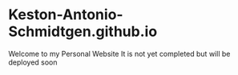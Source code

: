 # Keston-Antonio-Schmidtgen.github.io

Welcome to my Personal Website
It is not yet completed but will be deployed soon

